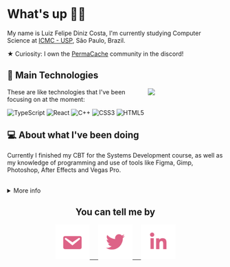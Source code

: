 # What's up 🖖🏽

My name is Luiz Felipe Diniz Costa, I'm currently studying Computer Science at [ICMC - USP](https://www.icmc.usp.br/), São Paulo, Brazil.

★ Curiosity: I own the [PermaCache](https://discord.gg/UeutKXCBpG) community in the discord!

## :dart: Main Technologies

<img width="35%" align="right" src="https://github-readme-stats.vercel.app/api/top-langs/?username=lfelipediniz&bg_color=00000000&hide_border=true&title_color=82AAFF&text_color=82AAFF" />

These are like technologies that I've been focusing on at the moment:

![TypeScript](https://img.shields.io/badge/-Typescript-blue?&logo=typescript&logoColor=white)
![React](https://img.shields.io/badge/-React-0065b8?&logo=react)
![C++](https://img.shields.io/badge/C++-0081EB.svg?style=flat&logo=c%2B%2B)
![CSS3](https://img.shields.io/badge/-CSS3-0089c4?&logo=css3)
![HTML5](https://img.shields.io/badge/-HTML5-%23E44D27?&logo=html5&logoColor=ffffff)

## :computer: About what I've been doing

Currently I finished my CBT for the Systems Development course, as well as my knowledge of programming and use of tools like Figma, Gimp, Photoshop, After Effects and Vegas Pro.

</br>

<details>
    <summary markdown="span">More info</summary>
        <p align="center">
        <img  width="45%" src="http://github-readme-streak-stats.herokuapp.com?user=lfelipediniz&theme=blueberry&hide_border=true&date_format=M%20j%5B%2C%20Y%5D&background=FFFFFF00&dates=DD6387&currStreakLabel=82AAFF&currStreakNum=82AAFF"/> 
        <img  width="45%" src="https://github-readme-stats.vercel.app/api?username=lfelipediniz&show_icons=false&bg_color=00000000&hide_border=true&title_color=82AAFF&text_color=82AAFF"" /> </p>
        
</details>

<h2 align="center">You can tell me by</h2>

<p align="center">
                 
                
<a href="mailto:lfediniz@usp.br">
<img width="80" src="https://raw.githubusercontent.com/lfelipediniz/lfelipediniz/6cb6a63f5e5dfae31c510ece8f39b6d2ac5aa444/images/mail.svg"> &nbsp; &nbsp;

<a href="https://twitter.com/lfdinizcosta">
<img width="80"src="https://raw.githubusercontent.com/lfelipediniz/lfelipediniz/b3591137d20bf46d53626458c49cd47508deab3b/images/twitter.svg"> &nbsp; &nbsp;

<a href="https://www.linkedin.com/in/lfelipediniz/">
<img width="80" src="https://raw.githubusercontent.com/lfelipediniz/lfelipediniz/b3591137d20bf46d53626458c49cd47508deab3b/images/linkedin.svg">
</p>
